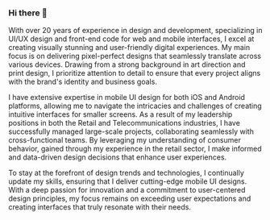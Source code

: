 ### Hi there 👋

With over 20 years of experience in design and development, specializing in UI/UX design and front-end code for web and mobile interfaces, I excel at creating visually stunning and user-friendly digital experiences. My main focus is on delivering pixel-perfect designs that seamlessly translate across various devices. Drawing from a strong background in art direction and print design, I prioritize attention to detail to ensure that every project aligns with the brand's identity and business goals.

I have extensive expertise in mobile UI design for both iOS and Android platforms, allowing me to navigate the intricacies and challenges of creating intuitive interfaces for smaller screens. As a result of my leadership positions in both the Retail and Telecommunications industries, I have successfully managed large-scale projects, collaborating seamlessly with cross-functional teams. By leveraging my understanding of consumer behavior, gained through my experience in the retail sector, I make informed and data-driven design decisions that enhance user experiences.

To stay at the forefront of design trends and technologies, I continually update my skills, ensuring that I deliver cutting-edge mobile UI designs. With a deep passion for innovation and a commitment to user-centered design principles, my focus remains on exceeding user expectations and creating interfaces that truly resonate with their needs.

<!--


- 🔭 I’m currently working on ...
- 🌱 I’m currently learning ...
- 👯 I’m looking to collaborate on ...
- 🤔 I’m looking for help with ...
- 💬 Ask me about ...
- 📫 How to reach me: ...
- 😄 Pronouns: ...
- ⚡ Fun fact: ...
-->
